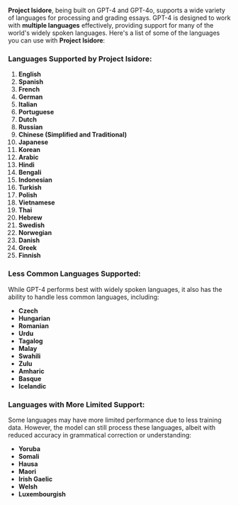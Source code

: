 **Project Isidore**, being built on GPT-4 and GPT-4o, supports a wide variety of languages for processing and grading essays. GPT-4 is designed to work with **multiple languages** effectively, providing support for many of the world's widely spoken languages. Here's a list of some of the languages you can use with **Project Isidore**:

### **Languages Supported by Project Isidore**:

1.  **English**
2.  **Spanish**
3.  **French**
4.  **German**
5.  **Italian**
6.  **Portuguese**
7.  **Dutch**
8.  **Russian**
9.  **Chinese (Simplified and Traditional)**
10.  **Japanese**
11.  **Korean**
12.  **Arabic**
13.  **Hindi**
14.  **Bengali**
15.  **Indonesian**
16.  **Turkish**
17.  **Polish**
18.  **Vietnamese**
19.  **Thai**
20.  **Hebrew**
21.  **Swedish**
22.  **Norwegian**
23.  **Danish**
24.  **Greek**
25.  **Finnish**

### **Less Common Languages Supported**:

While GPT-4 performs best with widely spoken languages, it also has the ability to handle less common languages, including:

-   **Czech**
-   **Hungarian**
-   **Romanian**
-   **Urdu**
-   **Tagalog**
-   **Malay**
-   **Swahili**
-   **Zulu**
-   **Amharic**
-   **Basque**
-   **Icelandic**

### **Languages with More Limited Support**:

Some languages may have more limited performance due to less training data. However, the model can still process these languages, albeit with reduced accuracy in grammatical correction or understanding:

-   **Yoruba**
-   **Somali**
-   **Hausa**
-   **Maori**
-   **Irish Gaelic**
-   **Welsh**
-   **Luxembourgish**
